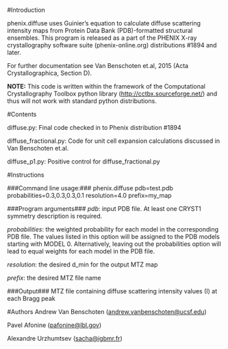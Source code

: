 #Introduction

phenix.diffuse uses Guinier’s equation to calculate diffuse scattering intensity maps from Protein Data Bank (PDB)-formatted structural ensembles. This program is released as a part of the PHENIX X-ray crystallography software suite (phenix-online.org) distributions #1894 and later. 

For further documentation see Van Benschoten et.al, 2015 (Acta Crystallographica, Section D).

**NOTE:** This code is written within the framework of the Computational Crystallography Toolbox python library (http://cctbx.sourceforge.net/) and thus will not work with standard python distributions.



#Contents

diffuse.py:                  Final code checked in to Phenix distribution #1894

diffuse_fractional.py:       Code for unit cell expansion calculations discussed in Van Benschoten et.al.

diffuse_p1.py:               Positive control for diffuse_fractional.py



#Instructions

###Command line usage:###
phenix.diffuse pdb=test.pdb probabilities=0.3,0.3,0.3,0.1 resolution=4.0 prefix=my_map


###Program arguments###
*pdb*: input PDB file. At least one CRYST1 symmetry description is required.

*probabilities*: the weighted probability for each model in the corresponding PDB file. The values listed in this option will be assigned to the PDB models starting with MODEL 0. Alternatively, leaving out the probabilities option will lead to equal weights for each model in the PDB file.

*resolution*: the desired d_min for the output MTZ map

*prefix*: the desired MTZ file name


###Output###
MTZ file containing diffuse scattering intensity values (I) at each Bragg peak



#Authors
Andrew Van Benschoten (andrew.vanbenschoten@ucsf.edu)

Pavel Afonine (pafonine@lbl.gov)

Alexandre Urzhumtsev (sacha@igbmr.fr)
